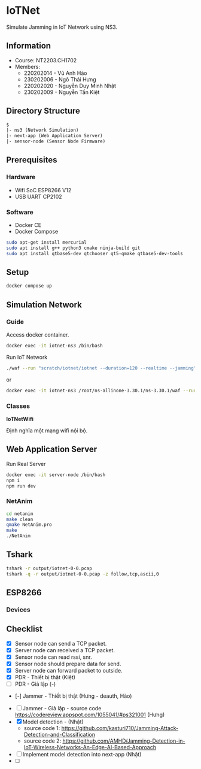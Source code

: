 # IoTNet

Simulate Jamming in IoT Network using NS3.

## Information

- Course: NT2203.CH1702
- Members:
  - 220202014 - Vũ Anh Hào
  - 230202006 - Ngô Thái Hưng
  - 220202020 - Nguyễn Duy Minh Nhật
  - 230202009 - Nguyễn Tấn Kiệt

## Directory Structure

```txt
$
|- ns3 (Network Simulation)
|- next-app (Web Application Server)
|- sensor-node (Sensor Node Firmware)
```

## Prerequisites

### Hardware

- Wifi SoC ESP8266 V12
- USB UART CP2102

### Software

- Docker CE
- Docker Compose

```bash
sudo apt-get install mercurial
sudo apt install g++ python3 cmake ninja-build git
sudo apt install qtbase5-dev qtchooser qt5-qmake qtbase5-dev-tools
```

## Setup

```bash
docker compose up
```

## Simulation Network

### Guide

Access docker container.

```bash
docker exec -it iotnet-ns3 /bin/bash
```

Run IoT Network

```bash
./waf --run "scratch/iotnet/iotnet --duration=120 --realtime --jamming"
```

or

```bash
docker exec -it iotnet-ns3 /root/ns-allinone-3.30.1/ns-3.30.1/waf --run scratch/iotnet/iotnet
```

### Classes

**IoTNetWifi**

Định nghĩa một mạng wifi nội bộ.

## Web Application Server

Run Real Server

```bash
docker exec -it server-node /bin/bash
npm i
npm run dev
```

### NetAnim

```bash
cd netanim
make clean
qmake NetAnim.pro
make
./NetAnim
```

## Tshark

```bash
tshark -r output/iotnet-0-0.pcap
tshark -q -r output/iotnet-0-0.pcap -z follow,tcp,ascii,0
```

## ESP8266

### Devices

## Checklist

- [x] Sensor node can send a TCP packet.
- [x] Server node can received a TCP packet.
- [x] Sensor node can read rssi, snr.
- [x] Sensor node should prepare data for send.
- [x] Server node can forward packet to outside.
- [x] PDR - Thiết bị thật (Kiệt)
- [ ] PDR - Giả lập (-)
- [-] Jammer - Thiết bị thật (Hưng - deauth, Hào)
- [ ] Jammer - Giả lập - source code https://codereview.appspot.com/1055041/#ps321001 (Hưng)
- [x] Model detection - (Nhật)
  - source code 1: https://github.com/kasturi710/Jamming-Attack-Detection-and-Classification
  - source code 2: https://github.com/AMHD/Jamming-Detection-in-IoT-Wireless-Networks-An-Edge-AI-Based-Approach
- [ ] Implement model detection into next-app (Nhật)
- [ ]
